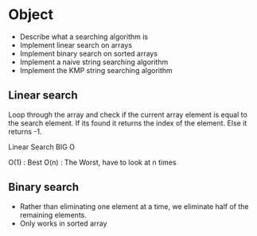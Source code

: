 # Object

- Describe what a searching algorithm is
- Implement linear search on arrays
- Implement binary search on sorted arrays
- Implement a naive string searching algorithm
- Implement the KMP string searching algorithm
  
## Linear search

Loop through the array and check if the current array element is equal to the search element.
If its found it returns the index of the element. Else it returns -1.

Linear Search BIG O

O(1) : Best
O(n) : The Worst, have to look at n times

## Binary search

- Rather than eliminating one element at a time, we eliminate half of the remaining elements.
- Only works in sorted array
